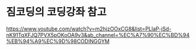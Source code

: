 # 짐코딩의 코딩강좌 참고

https://www.youtube.com/watch?v=m2hjzOOxCG8&list=PLlaP-jSd-nK91TqXFJQ7PVX5pOKoOA9v3&ab_channel=%EC%A7%90%EC%BD%94%EB%94%A9%EC%9D%98CODINGGYM
